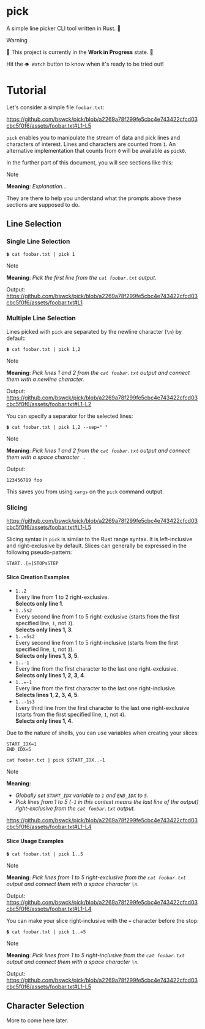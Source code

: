 # pick
A simple line picker CLI tool written in Rust. 🦀

> [!Warning]
> 🚧 This project is currently in the **Work in Progress** state. 🚧
>
> Hit the `👁 Watch` button to know when it's ready to be tried out!

# Tutorial
Let's consider a simple file `foobar.txt`:

https://github.com/bswck/pick/blob/a2269a78f299fe5cbc4e743422cfcd03cbc5f0f6/assets/foobar.txt#L1-L5

`pick` enables you to manipulate the stream of data and pick lines and characters of interest.
Lines and characters are counted from `1`. An alternative implementation that counts from `0` will be available as `pick0`.

In the further part of this document, you will see sections like this:
> [!Note]
> **Meaning**: _Explanation..._

They are there to help you understand what the prompts above these sections are supposed to do.

## Line Selection
### Single Line Selection
```shell
💲 cat foobar.txt | pick 1
```
> [!Note]
> **Meaning**: _Pick the first line from the `cat foobar.txt` output._

Output:
https://github.com/bswck/pick/blob/a2269a78f299fe5cbc4e743422cfcd03cbc5f0f6/assets/foobar.txt#L1

### Multiple Line Selection
Lines picked with `pick` are separated by the newline character (`\n`) by default:

```shell
💲 cat foobar.txt | pick 1,2
```
> [!Note]
> **Meaning**: _Pick lines 1 and 2 from the `cat foobar.txt` output and connect them with a newline character._

Output:
https://github.com/bswck/pick/blob/a2269a78f299fe5cbc4e743422cfcd03cbc5f0f6/assets/foobar.txt#L1-L2

You can specify a separator for the selected lines:

```shell
💲 cat foobar.txt | pick 1,2 --sep=" "
```
> [!Note]
> **Meaning**: _Pick lines 1 and 2 from the `cat foobar.txt` output and connect them with a space character ` `_.

Output:
```
123456789 foo
```
This saves you from using `xargs` on the `pick` command output.

### Slicing
https://github.com/bswck/pick/blob/a2269a78f299fe5cbc4e743422cfcd03cbc5f0f6/assets/foobar.txt#L1-L5

Slicing syntax in `pick` is similar to the Rust range syntax.
It is left-inclusive and right-exclusive by default.
Slices can generally be expressed in the following pseudo-pattern:

```
START..[=]STOPsSTEP
```

#### Slice Creation Examples
- `1..2`
  <br />Every line from 1 to 2 right-exclusive.
  <br />**Selects only line 1**.
- `1..5s2`
  <br />Every second line from 1 to 5 right-exclusive (starts from the first specified line, `1`, not `3`).
  <br />**Selects only lines 1, 3**.
- `1..=5s2`
  <br />Every second line from 1 to 5 right-inclusive (starts from the first specified line, `1`, not `3`).
  <br />**Selects only lines 1, 3, 5**.
- `1..-1`
  <br />Every line from the first character to the last one right-exclusive.
  <br />**Selects only lines 1, 2, 3, 4**.
- `1..=-1`
  <br />Every line from the first character to the last one right-inclusive.
  <br />**Selects lines 1, 2, 3, 4, 5**.
- `1..-1s3`
  <br />Every third line from the first character to the last one right-exclusive (starts from the first specified line, `1`, not `4`).
  <br />**Selects only lines 1, 4**.

Due to the nature of shells, you can use variables when creating your slices:
```shell
START_IDX=1
END_IDX=5

cat foobar.txt | pick $START_IDX..-1
```
> [!Note]
> **Meaning**:
> - _Globally set `START_IDX` variable to `1` and `END_IDX` to `5`._
> - _Pick lines from 1 to 5 (`-1` in this context means the last line of the output) right-exclusive from the `cat foobar.txt` output._

https://github.com/bswck/pick/blob/a2269a78f299fe5cbc4e743422cfcd03cbc5f0f6/assets/foobar.txt#L1-L4

#### Slice Usage Examples
```shell
💲 cat foobar.txt | pick 1..5
```
> [!Note]
> **Meaning**: _Pick lines from 1 to 5 right-exclusive from the `cat foobar.txt` output and connect them with a space character `\n`._

Output:
https://github.com/bswck/pick/blob/a2269a78f299fe5cbc4e743422cfcd03cbc5f0f6/assets/foobar.txt#L1-L4

You can make your slice right-inclusive with the `=` character before the stop:

```shell
💲 cat foobar.txt | pick 1..=5
```
> [!Note]
> **Meaning**: _Pick lines from 1 to 5 right-inclusive from the `cat foobar.txt` output and connect them with a space character `\n`._

Output:
https://github.com/bswck/pick/blob/a2269a78f299fe5cbc4e743422cfcd03cbc5f0f6/assets/foobar.txt#L1-L5

## Character Selection
More to come here later.

